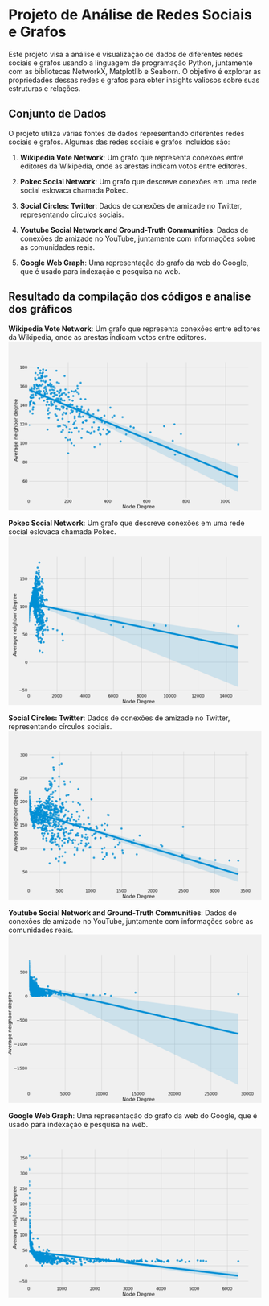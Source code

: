 
# Projeto de Análise de Redes Sociais e Grafos

Este projeto visa a análise e visualização de dados de diferentes redes sociais e grafos usando a linguagem de programação Python, juntamente com as bibliotecas NetworkX, Matplotlib e Seaborn. O objetivo é explorar as propriedades dessas redes e grafos para obter insights valiosos sobre suas estruturas e relações.

## Conjunto de Dados

O projeto utiliza várias fontes de dados representando diferentes redes sociais e grafos. Algumas das redes sociais e grafos incluídos são:

1. **Wikipedia Vote Network**: Um grafo que representa conexões entre editores da Wikipedia, onde as arestas indicam votos entre editores.

2. **Pokec Social Network**: Um grafo que descreve conexões em uma rede social eslovaca chamada Pokec.

3. **Social Circles: Twitter**: Dados de conexões de amizade no Twitter, representando círculos sociais.

4. **Youtube Social Network and Ground-Truth Communities**: Dados de conexões de amizade no YouTube, juntamente com informações sobre as comunidades reais.

5. **Google Web Graph**: Uma representação do grafo da web do Google, que é usado para indexação e pesquisa na web.

## Resultado da compilação dos códigos e analise dos gráficos

**Wikipedia Vote Network**: Um grafo que representa conexões entre editores da Wikipedia, onde as arestas indicam votos entre editores.
  ![Resultado no VSCode](https://github.com/Pedro1p0/Small-Worlds-Data-analysis/blob/d733ab54e35fc54356d779f12813c2cb0a1bf5f2/wiki_vote_dcata.png)

**Pokec Social Network**: Um grafo que descreve conexões em uma rede social eslovaca chamada Pokec.
  ![Resultado no VSCode](https://github.com/Pedro1p0/Small-Worlds-Data-analysis/blob/348b993a34bf0a437e831ae7fc51ade5f3b9f5a2/pokec_data.png)

**Social Circles: Twitter**: Dados de conexões de amizade no Twitter, representando círculos sociais.
  ![Resultado no VSCode](https://github.com/Pedro1p0/Small-Worlds-Data-analysis/blob/348b993a34bf0a437e831ae7fc51ade5f3b9f5a2/twitter_data.png)

**Youtube Social Network and Ground-Truth Communities**: Dados de conexões de amizade no YouTube, juntamente com informações sobre as comunidades reais.
  ![Resultado no VSCode](https://github.com/Pedro1p0/Small-Worlds-Data-analysis/blob/348b993a34bf0a437e831ae7fc51ade5f3b9f5a2/youtube_data.png)

**Google Web Graph**: Uma representação do grafo da web do Google, que é usado para indexação e pesquisa na web.
  ![Resultado no VSCode](https://github.com/Pedro1p0/Small-Worlds-Data-analysis/blob/348b993a34bf0a437e831ae7fc51ade5f3b9f5a2/Google_data.png)
